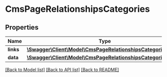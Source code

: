 # CmsPageRelationshipsCategories

## Properties
Name | Type | Description | Notes
------------ | ------------- | ------------- | -------------
**links** | [**\Swagger\Client\Model\CmsPageRelationshipsCategoriesLinks**](CmsPageRelationshipsCategoriesLinks.md) |  | [optional] 
**data** | [**\Swagger\Client\Model\CmsPageRelationshipsCategoriesData[]**](CmsPageRelationshipsCategoriesData.md) |  | [optional] 

[[Back to Model list]](../../README.md#documentation-for-models) [[Back to API list]](../../README.md#documentation-for-api-endpoints) [[Back to README]](../../README.md)

